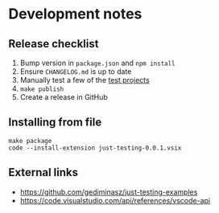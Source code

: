 # Development notes

## Release checklist

1. Bump version in `package.json` and `npm install`
1. Ensure `CHANGELOG.md` is up to date
1. Manually test a few of the [test projects](https://github.com/gediminasz/just-testing-examples)
1. `make publish`
1. Create a release in GitHub

## Installing from file

```
make package
code --install-extension just-testing-0.0.1.vsix
```

## External links

- https://github.com/gediminasz/just-testing-examples
- https://code.visualstudio.com/api/references/vscode-api
